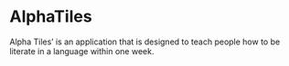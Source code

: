 # AlphaTiles
Alpha Tiles’ is an application that is designed to teach people how to be literate in a language within one week. 
